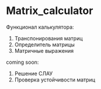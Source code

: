 # Matrix_calculator

Функционал калькулятора:
1. Транспонирования матриц
2. Определитель матрицы
3. Матричные выражения 

coming soon:
1. Решение СЛАУ
2. Проверка устойчивости матриц
